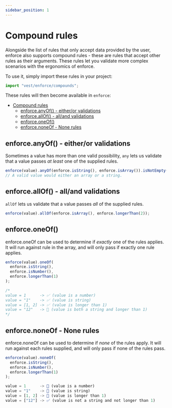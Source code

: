 ```yaml
---
sidebar_position: 1
---
```


# Compound rules

Alongside the list of rules that only accept data provided by the user, enforce also supports compound rules - these are rules that accept other rules as their arguments. These rules let you validate more complex scenarios with the ergonomics of enforce.

To use it, simply import these rules in your project:

```js
import "vest/enforce/compounds";
```

These rules will then become available in `enforce`:

- [Compound rules](#compound-rules)
  - [enforce.anyOf() - either/or validations](#enforceanyof---eitheror-validations)
  - [enforce.allOf() - all/and validations](#enforceallof---alland-validations)
  - [enforce.oneOf()](#enforceoneof)
  - [enforce.noneOf - None rules](#enforcenoneof---none-rules)

## enforce.anyOf() - either/or validations

Sometimes a value has more than one valid possibility, `any` lets us validate that a value passes _at least_ one of the supplied rules.

```js
enforce(value).anyOf(enforce.isString(), enforce.isArray()).isNotEmpty();
// A valid value would either an array or a string.
```

## enforce.allOf() - all/and validations

`allOf` lets us validate that a value passes _all_ of the supplied rules.

```js
enforce(value).allOf(enforce.isArray(), enforce.longerThan(2));
```

## enforce.oneOf()

enforce.oneOf can be used to determine if _exactly_ one of the rules applies. It will run against rule in the array, and will only pass if exactly one rule applies.

```js
enforce(value).oneOf(
  enforce.isString(),
  enforce.isNumber(),
  enforce.longerThan(1)
);

/*
value = 1      -> ✅ (value is a number)
value = "1"    -> ✅ (value is string)
value = [1, 2] -> ✅ (value is longer than 1)
value = "12"   -> 🚨 (value is both a string and longer than 1)
*/
```

## enforce.noneOf - None rules

enforce.noneOf can be used to determine if _none_ of the rules apply. It will run against each rules supplied, and will only pass if none of the rules pass.

```js
enforce(value).noneOf(
  enforce.isString(),
  enforce.isNumber(),
  enforce.longerThan(1)
);

value = 1      -> 🚨 (value is a number)
value = "1"    -> 🚨 (value is string)
value = [1, 2] -> 🚨 (value is longer than 1)
value = ["12"] -> ✅ (value is not a string and not longer than 1)

```
